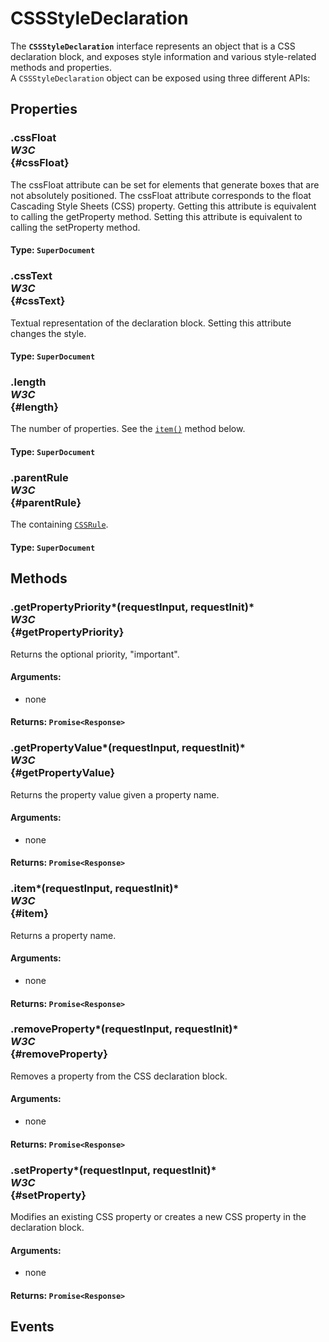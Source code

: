 # CSSStyleDeclaration

<div class='overview'>The <strong><code>CSSStyleDeclaration</code></strong> interface represents an object that is a CSS declaration block, and exposes style information and various style-related methods and properties.</div>

<div class='overview'>A <code>CSSStyleDeclaration</code> object can be exposed using three different APIs:</div>

## Properties

### .cssFloat <div class="specs"><i>W3C</i></div> {#cssFloat}

The cssFloat attribute can be set for elements that generate boxes that are not absolutely positioned. The cssFloat attribute corresponds to the float Cascading Style Sheets (CSS) property. Getting this attribute is equivalent to calling the getProperty method. Setting this attribute is equivalent to calling the setProperty method.

#### **Type**: `SuperDocument`

### .cssText <div class="specs"><i>W3C</i></div> {#cssText}

Textual representation of the declaration block. Setting this attribute changes the style.

#### **Type**: `SuperDocument`

### .length <div class="specs"><i>W3C</i></div> {#length}

The number of properties. See the <a href="/en-US/docs/Web/API/CSSStyleDeclaration/item" title="The CSSStyleDeclaration.item() method interface returns a CSS property name from a CSSStyleDeclaration by index"><code>item()</code></a> method below.

#### **Type**: `SuperDocument`

### .parentRule <div class="specs"><i>W3C</i></div> {#parentRule}

The containing <a href="/en-US/docs/Web/API/CSSRule" title="The CSSRule interface represents a single CSS rule. There are several types of rules, listed in the Type constants section below."><code>CSSRule</code></a>.

#### **Type**: `SuperDocument`

## Methods

### .getPropertyPriority*(requestInput, requestInit)* <div class="specs"><i>W3C</i></div> {#getPropertyPriority}

Returns the optional priority, "important".

#### **Arguments**:


 - none

#### **Returns**: `Promise<Response>`

### .getPropertyValue*(requestInput, requestInit)* <div class="specs"><i>W3C</i></div> {#getPropertyValue}

Returns the property value given a property name.

#### **Arguments**:


 - none

#### **Returns**: `Promise<Response>`

### .item*(requestInput, requestInit)* <div class="specs"><i>W3C</i></div> {#item}

Returns a property name.

#### **Arguments**:


 - none

#### **Returns**: `Promise<Response>`

### .removeProperty*(requestInput, requestInit)* <div class="specs"><i>W3C</i></div> {#removeProperty}

Removes a property from the CSS declaration block.

#### **Arguments**:


 - none

#### **Returns**: `Promise<Response>`

### .setProperty*(requestInput, requestInit)* <div class="specs"><i>W3C</i></div> {#setProperty}

Modifies an existing CSS property or creates a new CSS property in the declaration block.

#### **Arguments**:


 - none

#### **Returns**: `Promise<Response>`

## Events
